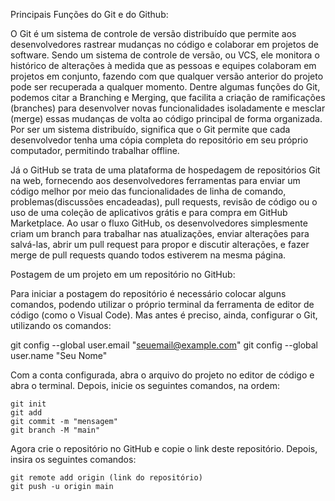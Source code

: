 Principais Funções do Git e do Github:

O Git é um sistema de controle de versão distribuído que permite aos desenvolvedores rastrear mudanças no código e colaborar em projetos de software. Sendo um sistema de controle de versão, ou VCS, ele monitora o histórico de alterações à medida que as pessoas e equipes colaboram em projetos em conjunto, fazendo com que qualquer versão anterior do projeto pode ser recuperada a qualquer momento.
Dentre algumas funções do Git, podemos citar a Branching e Merging, que facilita a criação de ramificações (branches) para desenvolver novas funcionalidades isoladamente e mesclar (merge) essas mudanças de volta ao código principal de forma organizada. Por ser um sistema distribuído, significa que o Git permite que cada desenvolvedor tenha uma cópia completa do repositório em seu próprio computador, permitindo trabalhar offline.

Já o GitHub se trata de uma plataforma de hospedagem de repositórios Git na web, fornecendo aos desenvolvedores ferramentas para enviar um código melhor por meio das funcionalidades de linha de comando, problemas(discussões encadeadas), pull requests, revisão de código ou o uso de uma coleção de aplicativos grátis e para compra em GitHub Marketplace.
Ao usar o fluxo GitHub, os desenvolvedores simplesmente criam um branch para trabalhar nas atualizações, enviar alterações para salvá-las, abrir um pull request para propor e discutir alterações, e fazer merge de pull requests quando todos estiverem na mesma página.

Postagem de um projeto em um repositório no GitHub:

Para iniciar a postagem do repositório é necessário colocar alguns comandos, podendo utilizar o próprio terminal da ferramenta de editor de código (como o Visual Code). Mas antes é preciso, ainda, configurar o Git, utilizando os comandos:

git config --global user.email "seuemail@example.com"
git config --global user.name "Seu Nome" 

Com a conta configurada, abra o arquivo do projeto no editor de código e abra o terminal. Depois, inicie os seguintes comandos, na ordem:

    git init
    git add 
    git commit -m "mensagem"
    git branch -M "main"

Agora crie o repositório no GitHub e copie o link deste repositório. Depois, insira os seguintes comandos: 

    git remote add origin (link do repositório)
    git push -u origin main
